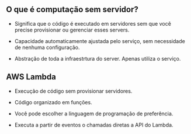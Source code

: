 ## O que é computação sem servidor?

 - Significa que o código é executado em servidores sem que você precise provisionar ou gerenciar esses servers.

 - Capacidade automaticamente ajustada pelo serviço, sem necessidade de nenhuma configuração.

 - Abstração de toda a infraestrtura do server. Apenas utiliza o serviço.


## AWS Lambda

 - Execução de código sem provisionar servidores.

 - Código organizado em funções.

 - Você pode escolher a linguagem de programação de preferência.

 - Executa a partir de eventos o chamadas diretas a API do Lambda.